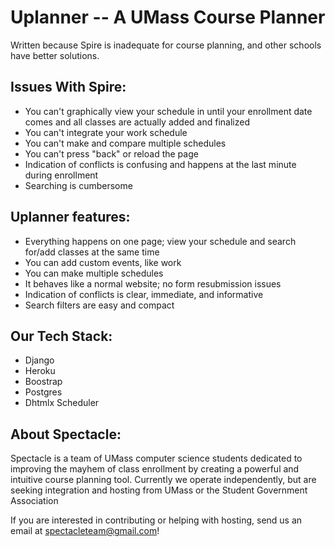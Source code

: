 # Uplanner -- A UMass Course Planner

Written because Spire is inadequate for course planning, and other schools have better solutions.

## Issues With Spire:

- You can't graphically view your schedule in until your enrollment date comes and all classes are actually added and finalized
- You can't integrate your work schedule
- You can't make and compare multiple schedules
- You can't press "back" or reload the page
- Indication of conflicts is confusing and happens at the last minute during enrollment
- Searching is cumbersome

## Uplanner features:

- Everything happens on one page; view your schedule and search for/add classes at the same time
- You can add custom events, like work
- You can make multiple schedules
- It behaves like a normal website; no form resubmission issues
- Indication of conflicts is clear, immediate, and informative
- Search filters are easy and compact

## Our Tech Stack:

- Django
- Heroku
- Boostrap
- Postgres
- Dhtmlx Scheduler

## About Spectacle:

Spectacle is a team of UMass computer science students dedicated to improving the mayhem of class enrollment by creating a powerful and intuitive course planning tool. Currently we operate independently, but are seeking integration and hosting from UMass or the Student Government Association

If you are interested in contributing or helping with hosting, send us an email at spectacleteam@gmail.com!
